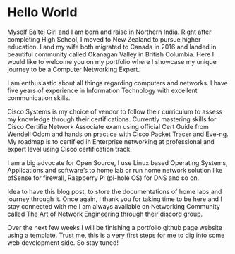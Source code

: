 # Hello World

Myself Baltej Giri and I am born and raise in Northern India. Right after completing High School, I moved to New Zealand to pursue higher education. I and my wife both migrated to Canada in 2016 and landed in beautiful community called Okanagan Valley in British Columbia. Here I would like to welcome you on my portfolio where I showcase my unique journey to be a Computer Networking Expert.

I am enthusiastic about all things regarding computers and networks. I have five years of experience in Information Technology with excellent communication skills.

Cisco Systems is my choice of vendor to follow their curriculum to assess my knowledge through their certifications. Currently mastering skills for Cisco Certifie Network Associate exam using official Cert Guide from Wendell Odom and hands on practice with Cisco Packet Tracer and Eve-ng. My roadmap is to certified in Enterprise networking at professional and expert level using Cisco certification track.

I am a big advocate for Open Source, I use Linux based Operating Systems, Applications and software’s to home lab or run home network solution like pfSense for firewall, Raspberry Pi (pi-hole OS) for DNS and so on.

Idea to have this blog post, to store the documentations of home labs and journey through it. Once again, I thank you for taking time to be here and I stay connected with me I am always available on Networking Community called [The Art of Network Engineering](https://artofnetworkengineering.com/) through their discord group.

Over the next few weeks I will be finishing a portfolio github page website using a template. Trust me, this is a very first steps for me to dig into some web development side. So stay tuned!
